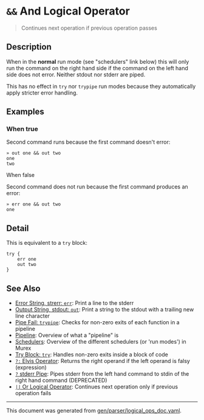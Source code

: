 # `&&` And Logical Operator

> Continues next operation if previous operation passes

## Description

When in the **normal** run mode (see "schedulers" link below) this will only
run the command on the right hand side if the command on the left hand side
does not error. Neither stdout nor stderr are piped.

This has no effect in `try` nor `trypipe` run modes because they automatically
apply stricter error handling.



## Examples

### When true

Second command runs because the first command doesn't error:

```
» out one && out two
one
two
```

When false

Second command does not run because the first command produces an error:

```
» err one && out two
one
```

## Detail

This is equivalent to a `try` block:

```
try {
    err one
    out two
}
```

## See Also

* [Error String, strerr: `err`](../commands/err.md):
  Print a line to the stderr
* [Output String, stdout: `out`](../commands/out.md):
  Print a string to the stdout with a trailing new line character
* [Pipe Fail: `trypipe`](../commands/trypipe.md):
  Checks for non-zero exits of each function in a pipeline
* [Pipeline](../user-guide/pipeline.md):
  Overview of what a "pipeline" is
* [Schedulers](../user-guide/schedulers.md):
  Overview of the different schedulers (or 'run modes') in Murex
* [Try Block: `try`](../commands/try.md):
  Handles non-zero exits inside a block of code
* [`?:` Elvis Operator](../parser/elvis.md):
  Returns the right operand if the left operand is falsy (expression)
* [`?` stderr Pipe](../deprecated/pipe-err.md):
  Pipes stderr from the left hand command to stdin of the right hand command (DEPRECATED)
* [`||` Or Logical Operator](../parser/logical-or.md):
  Continues next operation only if previous operation fails

<hr/>

This document was generated from [gen/parser/logical_ops_doc.yaml](https://github.com/lmorg/murex/blob/master/gen/parser/logical_ops_doc.yaml).